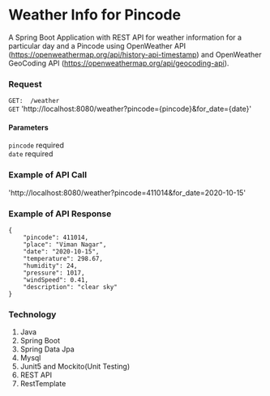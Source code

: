 # Weather Info for Pincode 
 A Spring Boot Application with REST API for weather information for a particular day and a
Pincode using OpenWeather API (https://openweathermap.org/api/history-api-timestamp) and
OpenWeather GeoCoding API (https://openweathermap.org/api/geocoding-api).


### Request
`GET:  /weather` \
 `GET`  'http://localhost:8080/weather?pincode={pincode}&for_date={date}'

#### Parameters
`pincode`  required \
`date` required 

### Example of API Call
'http://localhost:8080/weather?pincode=411014&for_date=2020-10-15'
### Example of API Response 
```--data-raw 
{
    "pincode": 411014,
    "place": "Viman Nagar",
    "date": "2020-10-15",
    "temperature": 298.67,
    "humidity": 24,
    "pressure": 1017,
    "windSpeed": 0.41,
    "description": "clear sky"
}
```
### Technology
1. Java
2. Spring Boot
3. Spring Data Jpa
4. Mysql
5. Junit5 and Mockito(Unit Testing)
6. REST API
7. RestTemplate
